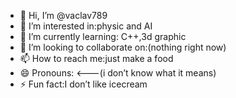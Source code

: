 - 👋 Hi, I’m @vaclav789
- 👀 I’m interested in:physic and AI
- 🌱 I’m currently learning: C++,3d graphic
- 💞️ I’m looking to collaborate on:(nothing right now)
- 📫 How to reach me:just make a food
- 😄 Pronouns:   <---(i don’t know what it means) 
- ⚡ Fun fact:I don’t like icecream

<!---
vaclav789/vaclav789 is a ✨ special ✨ repository because its `README.md` (this file) appears on your GitHub profile.
You can click the Preview link to take a look at your changes.
--->
